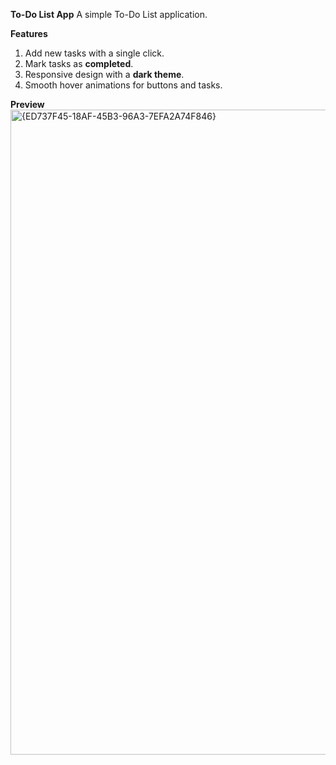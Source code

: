 **To-Do List App**
A simple To-Do List application.

**Features**
1. Add new tasks with a single click.
2. Mark tasks as **completed**.
3. Responsive design with a **dark theme**.
4. Smooth hover animations for buttons and tasks.

**Preview**
<img width="1920" height="1032" alt="{ED737F45-18AF-45B3-96A3-7EFA2A74F846}" src="https://github.com/user-attachments/assets/4f88fe1a-ab4b-4ea0-8b05-7bb63ae1e47d" />

